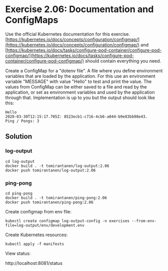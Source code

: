 # Exercise 2.06: Documentation and ConfigMaps

Use the official Kubernetes documentation for this exercise. [https://kubernetes.io/docs/concepts/configuration/configmap/](https://kubernetes.io/docs/concepts/configuration/configmap/) and [https://kubernetes.io/docs/tasks/configure-pod-container/configure-pod-configmap/](https://kubernetes.io/docs/tasks/configure-pod-container/configure-pod-configmap/) should contain everything you need.

Create a ConfigMap for a "dotenv file". A file where you define environment variables that are loaded by the application.
For this use an environment variable "MESSAGE" with value "Hello" to test and print the value. The values from ConfigMap can be either saved to a file and read by the application, or set as environment variables and used by the application through that. Implementation is up to you but the output should look like this:

```plaintext
Hello
2020-03-30T12:15:17.705Z: 8523ecb1-c716-4cb6-a044-b9e83bb98e43.
Ping / Pongs: 3
```

## Solution

### log-output

```
cd log-output
docker build . -t tomirantanen/log-output:2.06
docker push tomirantanen/log-output:2.06
```

### ping-pong

```
cd ping-pong
docker build . -t tomirantanen/ping-pong:2.06
docker push tomirantanen/ping-pong:2.06
```

Create configmap from env file:

`kubectl create configmap log-output-config -n exercises --from-env-file=log-output/env/development.env`

Create Kubernetes resources:

`kubectl apply -f manifests`

View status:

http://localhost:8081/status
